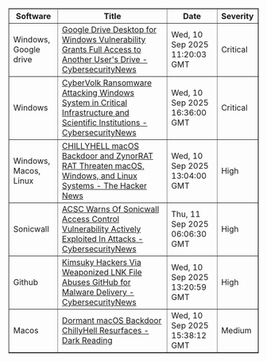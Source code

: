 <table border="1" style="width:100%; border-collapse: collapse;">
<thead>
<tr>
<th>Software</th>
<th>Title</th>
<th>Date</th>
<th>Severity</th>
</tr>
</thead>
<tbody><tr>
<td>Windows, Google drive</td>
<td><a href="https://news.google.com/rss/articles/CBMifkFVX3lxTE8td0RZbllKQTN3Ml9OUWJVbXdjTTJPT2dDZ1haMUpjVUx0QmlGQ3BNUG5BVlYzVFpZN3RzU3lsbWJsaHdHT1owRDRJWkg3VHVlYks3X2JWMEg3end0b2FaaFJ4R3dMRWg0RkNnZU5XbE8tUHNka0t5MWxJbHZOQdIBgwFBVV95cUxQX3EybFV2RlV3UWhCM3FYaWs0U2lPWmVFRDN4MGtIT0Vab0hTbm83ZlNCNzdxMUZBeWlMc043YmJhWFBadGl5RVRfR29GZFV1SC16aHQzeFdxSmFPcFVHTmFvcjkxeWNGdWVySmxlRUx5aFFkX0tHY2k3S1hzRHhOWHZkcw?oc=5">Google Drive Desktop for Windows Vulnerability Grants Full Access to Another User's Drive - CybersecurityNews</a></td>
<td>Wed, 10 Sep 2025 11:20:03 GMT</td>
<td>Critical</td>
</tr>
<tr>
<td>Windows</td>
<td><a href="https://news.google.com/rss/articles/CBMiggFBVV95cUxPQTRMcmFrbHFiMEFWVzdLV09IOG5kQTdONlZtS3VRYTJRRUhLN1Z4VnZ3ZXhnSXI1dnhldFJOQ01xRlZ6VG1LUGpsWjA4SzhOLV9GdlQ0UmxQTTQzazJ4UFJaNWw2UGNjeFVOYWFxd05zSEVRRjdmVDRKdEtkWTdFV0Vn0gGHAUFVX3lxTFBlZ2tvYUV4Nm5jbWlQRVI5VmhZSktpM3hVNFlTemdLMVpkZmVfNGt0d2FiNGZsMHlVTDBnUXlKX2s5cGxTRVQ4MzBWMUhRcHdZbzZ4OVZxQ1lSd1lUeEJ4a08yZHVPUjM2Nl9jbktpQ29lVGtLSDFFekFsek5zLWwyZE1CV1NvVQ?oc=5">CyberVolk Ransomware Attacking Windows System in Critical Infrastructure and Scientific Institutions - CybersecurityNews</a></td>
<td>Wed, 10 Sep 2025 16:36:00 GMT</td>
<td>Critical</td>
</tr>
<tr>
<td>Windows, Macos, Linux</td>
<td><a href="https://news.google.com/rss/articles/CBMigwFBVV95cUxQNmNvRkhCS2IzWWxZWVk0aDBBaGdvVU9JV05FY1VyT3c5QUFrY2Rqb21ONk40NkRMTzRyUlFoYzB2YUM5WXI5Zmt2MVN1YnI1NnFEX29pcGlEYnEwR3N3Unl1RWw5Sm9OMko5Q3BYMW5SYl9kRC0wNElGLTIyQzQ5SWlFOA?oc=5">CHILLYHELL macOS Backdoor and ZynorRAT RAT Threaten macOS, Windows, and Linux Systems - The Hacker News</a></td>
<td>Wed, 10 Sep 2025 13:04:00 GMT</td>
<td>High</td>
</tr>
<tr>
<td>Sonicwall</td>
<td><a href="https://news.google.com/rss/articles/CBMieEFVX3lxTFBQaFdIQmRGcEJpVG1Xb3ZxdnJuY0Z6RHpsZEVadDVDYTMtX2w5Sy1GSUt0NDlqQmRWY1Y0U0tXSk5lSUZZYm1EdkJYUWpKdXVSRWxGYTVmR3dPWWI4NG1Gd3VlZE1tUXlFMXhiR1ItRWFXSEdhYlVWSdIBfkFVX3lxTE9iQXNnNERQSlRGNUVvY0xKdFNmNmR0dFN4RU1lZnVHX0ZrSXd2VzR3cWhBbGNQY0JpYWIxTElaQW9XVGI2SHFEd1RuN2pXZURDcU9NZWNRMG5KYVZUZGFHNDlla0tlYzhEX0lsMUt3bGQzVTJ4LW52RGdKcHFGdw?oc=5">ACSC Warns Of Sonicwall Access Control Vulnerability Actively Exploited In Attacks - CybersecurityNews</a></td>
<td>Thu, 11 Sep 2025 06:06:30 GMT</td>
<td>High</td>
</tr>
<tr>
<td>Github</td>
<td><a href="https://news.google.com/rss/articles/CBMiekFVX3lxTFBrRnlRYW1vNHpwNFpfVDczZGhfNnE5MGdld1JrT1dNRU11LWlGY0ZKTXRXUEVSS1NncUdMMThxcFVxSFl0SUdwNkJtUmxyVmRfZ3BxZ2JiSENMaGpvZmFmbnVqUjdVaW9IQ1Q4UlR6azcyamxFSjBhZ1F30gF_QVVfeXFMUFRVdUlfMXJaMTU0UHBMRzhYekdSaWJQLVQ3T2lGS1JhZmR1OGdTNlktRW9WOGNYOFM0bjM4ZUQxNmREV0VvS2pfajhlWncwek1JSjFENWRCaEVzdlo3YWVMYWJic0pjeXFRTnpzQWppbE1MQ05GdzNXUkNEcnVfZw?oc=5">Kimsuky Hackers Via Weaponized LNK File Abuses GitHub for Malware Delivery - CybersecurityNews</a></td>
<td>Wed, 10 Sep 2025 13:20:59 GMT</td>
<td>High</td>
</tr>
<tr>
<td>Macos</td>
<td><a href="https://news.google.com/rss/articles/CBMilAFBVV95cUxPcVpVOTlnNHpoV2RKV0NBU0wxUzFvZ1dBQkR2bGctXzZfdTBQWkltWmtjYVIyRmFpUXZiWjZaZ3VTdDZ5dWk0aXdfQ1J4SHdNRmVmTFkxRklCZVQ4aUxjdnA3UzlDUk91d1RHd0FJRC1EUlpfT2s5eXRkck9XM1NQbWFTZFBlOHVlbTZMeVNBc2luMDZ6?oc=5">Dormant macOS Backdoor ChillyHell Resurfaces - Dark Reading</a></td>
<td>Wed, 10 Sep 2025 15:38:12 GMT</td>
<td>Medium</td>
</tr>
</tbody>
</table>